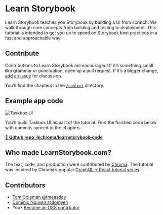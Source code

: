 # Learn Storybook

Learn Storybook teaches you Storybook by building a UI from scratch. We walk through core concepts from building and testing to deployment. This tutorial is intended to get you up to speed on Storybook best practices in a fast and approachable way.

## Contribute

Contributions to Learn Storybook are encouraged! If it’s something small like grammar or punctuation, open up a pull request. If it’s a bigger change, [add an issue](https://github.com/hichroma/learnstorybook.com/issues) for discussion.

You'll find the chapters in the [`/content`](https://github.com/hichroma/learnstorybook.com/tree/master/content) directory.

## Example app code

![Taskbox UI](https://raw.githubusercontent.com/hichroma/learnstorybook.com/master/static/ss-browserchrome-taskbox-learnstorybook.png)

You'll build Taskbox UI as part of the tutorial. Find the finished code below with commits synced to the chapters.

[📕 **Github repo: hichroma/learnstorybook-code**](https://github.com/hichroma/learnstorybook-code)

## Who made LearnStorybook.com?

The text, code, and production were contributed by [Chroma](http://blog.hichroma.com/). The tutorial was inspired by Chroma’s popular [GraphQL + React tutorial series](https://blog.hichroma.com/graphql-react-tutorial-part-1-6-d0691af25858)

## Contributors

* [Tom Coleman @tmeasday](https://twitter.com/tmeasday)
* [Dominic Nguyen @domyen](https://twitter.com/domyen)
* You? [Become an OSS contrbutor](https://www.learnstorybook.com/contribute/)
